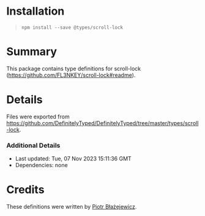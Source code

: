 # Installation
> `npm install --save @types/scroll-lock`

# Summary
This package contains type definitions for scroll-lock (https://github.com/FL3NKEY/scroll-lock#readme).

# Details
Files were exported from https://github.com/DefinitelyTyped/DefinitelyTyped/tree/master/types/scroll-lock.

### Additional Details
 * Last updated: Tue, 07 Nov 2023 15:11:36 GMT
 * Dependencies: none

# Credits
These definitions were written by [Piotr Błażejewicz](https://github.com/peterblazejewicz).
